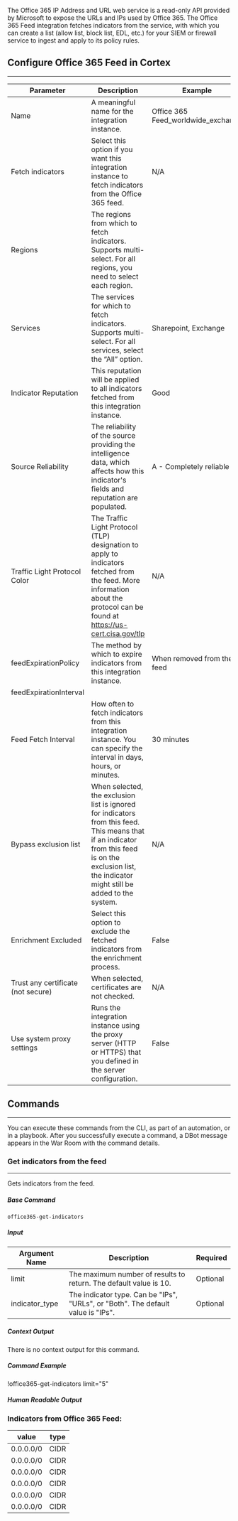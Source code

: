 The Office 365 IP Address and URL web service is a read-only API provided by Microsoft to expose the URLs and IPs used by Office 365. The Office 365 Feed integration fetches indicators from the service, with which you can create a list (allow list, block list, EDL, etc.) for your SIEM or firewall service to ingest and apply to its policy rules.


## Configure Office 365 Feed in Cortex
---

| **Parameter** | **Description** | **Example** |
| ------------- | --------------- | ----------- |
| Name | A meaningful name for the integration instance. | Office 365 Feed_worldwide_exchange |
| Fetch indicators | Select this option if you want this integration instance to fetch indicators from the Office 365 feed. | N/A |
| Regions | The regions from which to fetch indicators. Supports multi-select. For all regions, you need to select each region. | 
| Services | The services for which to fetch indicators. Supports multi-select. For all services, select the “All” option. | Sharepoint, Exchange |
| Indicator Reputation | This reputation will be applied to all indicators fetched from this integration instance. | Good |
| Source Reliability | The reliability of the source providing the intelligence data, which affects how this indicator's fields and reputation are populated. | A - Completely reliable |
| Traffic Light Protocol Color | The Traffic Light Protocol (TLP) designation to apply to indicators fetched from the feed. More information about the protocol can be found at https://us-cert.cisa.gov/tlp | N/A |
| feedExpirationPolicy | The method by which to expire indicators from this integration instance. | When removed from the feed |
| feedExpirationInterval |  |  |
| Feed Fetch Interval | How often to fetch indicators from this integration instance. You can specify the interval in days, hours, or minutes. | 30 minutes |
| Bypass exclusion list | When selected, the exclusion list is ignored for indicators from this feed.  This means that if an indicator from this feed is on the exclusion list, the indicator might still be added to the system. | N/A |
| Enrichment Excluded | Select this option to exclude the fetched indicators from the enrichment process. | False |
| Trust any certificate (not secure) | When selected, certificates are not checked. | N/A |
| Use system proxy settings | Runs the integration instance using the proxy server (HTTP or HTTPS) that you defined in the server configuration. | False |

## Commands
---
You can execute these commands from the CLI, as part of an automation, or in a playbook.
After you successfully execute a command, a DBot message appears in the War Room with the command details.

### Get indicators from the feed
---
Gets indicators from the feed.

##### Base Command

`office365-get-indicators`
##### Input

| **Argument Name** | **Description** | **Required** |
| --- | --- | --- |
| limit | The maximum number of results to return. The default value is 10. | Optional | 
| indicator_type | The indicator type. Can be "IPs", "URLs", or "Both". The default value is "IPs". | Optional | 


##### Context Output

There is no context output for this command.

##### Command Example

!office365-get-indicators limit="5"

##### Human Readable Output

### Indicators from Office 365 Feed:
|value|type|
|---|---|
| 0.0.0.0/0 | CIDR |
| 0.0.0.0/0 | CIDR |
| 0.0.0.0/0 | CIDR |
| 0.0.0.0/0 | CIDR |
| 0.0.0.0/0 | CIDR |
| 0.0.0.0/0 | CIDR |
